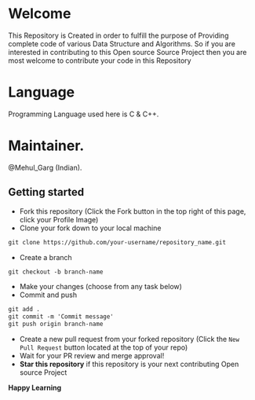 # Welcome

This Repository is Created in order to fulfill the purpose of Providing complete code of various Data Structure and Algorithms. So if you are interested in contributing to this Open source Source Project then you are most welcome to contribute your code in this Repository

# Language

Programming Language used here is C & C++.

# Maintainer.
@Mehul_Garg (Indian).

## Getting started
* Fork this repository (Click the Fork button in the top right of this page, click your Profile Image)
* Clone your fork down to your local machine

```markdown
git clone https://github.com/your-username/repository_name.git
```

* Create a branch

```markdown
git checkout -b branch-name
```

* Make your changes (choose from any task below)
* Commit and push

```markdown
git add .
git commit -m 'Commit message'
git push origin branch-name
```

* Create a new pull request from your forked repository (Click the `New Pull Request` button located at the top of your repo)
* Wait for your PR review and merge approval!
* __Star this repository__ if this repository is your next contributing Open source Project 

__Happy Learning__
